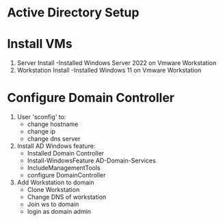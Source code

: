 # Active Directory Setup

# Install VMs
1. Server Install
    -Installed Windows Server 2022 on Vmware Workstation
2. Workstation Install
    -Installed Windows 11 on Vmware Workstation
# Configure Domain Controller
1. User 'sconfig' to:
    - change hostname
    - change ip
    - change dns server
2. Install AD Windows feature:
    - Installed Domain Controller
    - Install-WindowsFeature AD-Domain-Services  
    - IncludeManagementTools    
    - configure DomainController
3. Add Workstation to domain
    - Clone Workstation
    - Change DNS of workstation
    - Join ws to domain
    - login as domain admin


        
